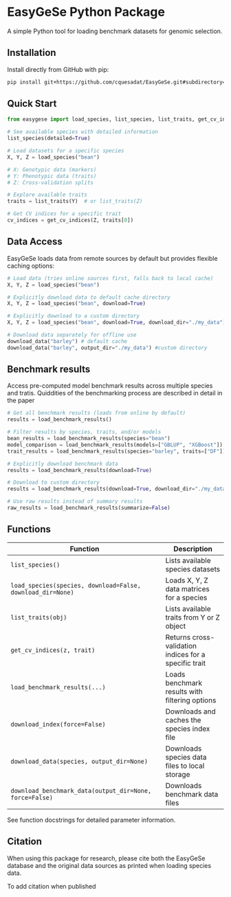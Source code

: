 # EasyGeSe Python Package

A simple Python tool for loading benchmark datasets for genomic selection.

## Installation

Install directly from GitHub with pip:

```bash
pip install git+https://github.com/cquesadat/EasyGeSe.git#subdirectory=python
```

## Quick Start

```python
from easygese import load_species, list_species, list_traits, get_cv_indices

# See available species with detailed information
list_species(detailed=True)

# Load datasets for a specific species
X, Y, Z = load_species("bean")

# X: Genotypic data (markers)
# Y: Phenotypic data (traits)
# Z: Cross-validation splits

# Explore available traits
traits = list_traits(Y)  # or list_traits(Z)

# Get CV indices for a specific trait
cv_indices = get_cv_indices(Z, traits[0])
```

## Data Access

EasyGeSe loads data from remote sources by default but provides flexible caching options:

```python
# Load data (tries online sources first, falls back to local cache)
X, Y, Z = load_species("bean")

# Explicitly download data to default cache directory
X, Y, Z = load_species("bean", download=True)

# Explicitly download to a custom directory
X, Y, Z = load_species("bean", download=True, download_dir="./my_data")

# Download data separately for offline use
download_data("barley") # default cache 
download_data("barley", output_dir="./my_data") #custom directory
``` 
## Benchmark results 

Access pre-computed model benchmark results across multiple species and tratis. Quiddities of the benchmarking process are described in detail in the paper

```python
# Get all benchmark results (loads from online by default)
results = load_benchmark_results()

# Filter results by species, traits, and/or models
bean_results = load_benchmark_results(species="bean")
model_comparison = load_benchmark_results(models=["GBLUP", "XGBoost"])
trait_results = load_benchmark_results(species="barley", traits=["DF"])

# Explicitly download benchmark data
results = load_benchmark_results(download=True)

# Download to custom directory
results = load_benchmark_results(download=True, download_dir="./my_data")

# Use raw results instead of summary results
raw_results = load_benchmark_results(summarize=False)
``` 

## Functions

| Function | Description |
|----------|-------------|
| `list_species()` | Lists available species datasets |
| `load_species(species, download=False, download_dir=None)` | Loads X, Y, Z data matrices for a species |
| `list_traits(obj)` | Lists available traits from Y or Z object |
| `get_cv_indices(z, trait)` | Returns cross-validation indices for a specific trait |
| `load_benchmark_results(...)` | Loads benchmark results with filtering options |
| `download_index(force=False)` | Downloads and caches the species index file |
| `download_data(species, output_dir=None)` | Downloads species data files to local storage |
| `download_benchmark_data(output_dir=None, force=False)` | Downloads benchmark data files |
See function docstrings for detailed parameter information.

## Citation

When using this package for research, please cite both the EasyGeSe database and the original data sources as printed when loading species data.

To add citation when published